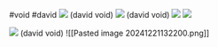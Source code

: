 #void #david 
**![](https://lh7-rt.googleusercontent.com/docsz/AD_4nXci2xCVA4IaGxhVC_YKshl6EG7fbXm6f6Glk4K54w5NMdllKtX8Gg7H2-cdM_L0MH6Kx_GTwHfUvSgX4C-8VC2AWTMcb4Ua0AILkUN4BAvkYvIQvRTJzrW7deP1jNlYtzbGbY5udw?key=ArE9gjGx41F-QdnnpTPqXmu4)** (david void)
**![](https://lh7-rt.googleusercontent.com/docsz/AD_4nXdKf97CxoWOiETOthtmnuUKVmGj5wIsUM0SnYYKoHGOlfTGlpnvinNJj-2WHLfAnOmX_YosSicKw-O7bA5hdtW7mbVYx3g9u-BNny0EPDQsCzR1Y-kTotM8s6cdR0F4MyxeCnzTRA?key=ArE9gjGx41F-QdnnpTPqXmu4)**
(david void)
**![](https://lh7-rt.googleusercontent.com/docsz/AD_4nXcOGxDqGyUT5ZvqpOLRT8cwlCGaGZ1WYKywISBv-sjKu3fEYkkZYehvUy-fpNhUQmTs3N5NIcv3JfK0notD_M3cI13cTe-2fRIjTHQPcIaVdedIT2gP3fPhvQlbiG-G5Q21O6A8MQ?key=ArE9gjGx41F-QdnnpTPqXmu4)**
**![](https://lh7-rt.googleusercontent.com/docsz/AD_4nXfDDPaLZI1R7bO8i63B45iasP6aUkG3F7sd6Z13sa6MfVSl9i0jH8aZGNIAAruwhy8B-14beMKfE5IdQLTyOpr1SEKTzj_j7VNXruoHW97W-qaNeqxWJyEcX54_bT0HhlUV9cXH?key=ArE9gjGx41F-QdnnpTPqXmu4)**

**![](https://lh7-rt.googleusercontent.com/docsz/AD_4nXcVIrN0Vhjf9fso5PFNPPlSiYLsLiZsmeCrYMY2IC3czQCZYAV257CpD9Hh3101Q-fCM2onV8MgjWZrsy-z3NUQZZcnWrH3btnsDl1Tt1cc-sRetTeSV0QzVy5n0OuE1Saf4DOuMA?key=ArE9gjGx41F-QdnnpTPqXmu4)**
(david void)
![[Pasted image 20241221132200.png]]
